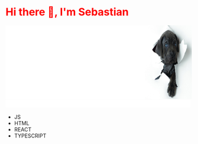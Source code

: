 
<p align="center">
<h1 style="color: red;">Hi there 👋, I'm Sebastian </h1>
</p>

<img width="100%" height="200px" src=doggy.png>
<img width="500px" height="20px" src="anim.svg">


* JS
* HTML
* REACT
* TYPESCRIPT

